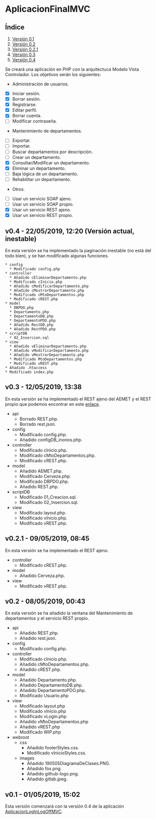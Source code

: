 # AplicacionFinalMVC

## Índice

1. [Versión 0.1](#caja1)
2. [Versión 0.2](#caja2)
3. [Versión 0.2.1](#caja3)
4. [Versión 0.3](#caja4)
5. [Versión 0.4](#caja5)

Se creará una aplicación en PHP con la arquitectuca Modelo Vista Controlador. Los objetivos serán los siguientes:
* Administración de usuarios.
- [x] Iniciar sesión.
- [x] Borrar sesión.
- [x] Registrarse.
- [x] Editar perfil.
- [x] Borrar cuenta.
- [ ] Modificar contraseña.
* Mantenimiento de departamentos.
- [ ] Exportar.
- [ ] Importar.
- [ ] Buscar departamentos por descripción.
- [ ] Crear un departamento.
- [x] Consultar/Modificar un departamento.
- [x] Eliminar un departamento.
- [ ] Baja lógica de un departamento.
- [ ] Rehabilitar un departamento.
* Otros.
- [ ] Usar un servicio SOAP ajeno.
- [ ] Usar un servicio SOAP propio.
- [x] Usar un servicio REST ajeno.
- [x] Usar un servicio REST propio.

<div id='caja5'>

## v0.4 - 22/05/2019, 12:20 (Versión actual, inestable)

En esta versión se ha implementado la paginación inestable (no está del todo bien), y se han modificado algunas funciones.

    * config
      * Modificado config.php
    * controller
      * Añadido cEliminarDepartamento.php
      * Modificado cInicio.php
      * Añadido cModificarDepartamento.php
      * Añadido cMostrarDepartamento.php
      * Modificado cMtoDepartamentos.php
      * Modificado cREST.php
    * model
      * DBPDO.php
      * Departamento.php
      * DepartamentoDB.php
      * DepartamentoPDO.php
      * Añadido RestDB.php
      * Añadido RestPDO.php
    * scriptDB
      * 02_Insercion.sql
    * view
      * Añadido vEliminarDepartamento.php
      * Añadido vModificarDepartamento.php
      * Añadido vMostrarDepartamento.php
      * Modificado MtoDepartamentos.php
      * Modificado vREST.php
    * Añadido .htaccess
    * Modificado index.php

</div>

<div id='caja4'>
    
## v0.3 - 12/05/2019, 13:38

En esta versión se ha implementado el REST ajeno del AEMET y el REST propio que podemos encontrar en este [enlace](https://github.com/israxx97/ApiREST).  

  * api
    * Borrado REST.php.
    * Borrado rest.json.
  * config
    * Modificado config.php.
    * Añadido configDB_inonos.php.
  * controller
    * Modificado cInicio.php.
    * Modificado cMtoDepartamentos.php.
    * Modificado cREST.php.
  * model
    * Añadido AEMET.php.
    * Modificado Cerveza.php.
    * Modificado DBPDO.php.
    * Añadido REST.php.
  * scriptDB
    * Modificado 01_Creacion.sql.
    * Modificado 02_Insercion.sql.
  * view
    * Modificado layout.php.
    * Modificado vInicio.php.
    * Modificado vREST.php.

</div>

<div id='caja3'>
 
## v0.2.1 - 09/05/2019, 08:45

En esta versión se ha implementado el REST ajeno.
   
* controller
    * Modificado cREST.php.
* model
    * Añadido Cerveza.php.
* view
    * Modificado vREST.php.
</div>

<div id='caja2'>
   
## v0.2 - 08/05/2019, 00:43

En esta versión se ha añadido la ventana del Mantenimiento de departamentos y el servicio REST propio.

* api
    * Añadido REST.php.
    * Añadido rest.json.
* config
    * Modificado config.php.
* controller
    * Modificado cInicio.php.
    * Añadido cMtoDepartamentos.php.
    * Añadido cREST.php.
* model
    * Añadido Departamento.php.
    * Añadido DepartamentoDB.php.
    * Añadido DepartamentoPDO.php.
    * Modificado Usuario.php
* view
    * Modificado layout.php
    * Modificado vInicio.php
    * Modificado vLogin.php
    * Añadido vMtoDepartamentos.php
    * Añadido vREST.php
    * Modificado WIP.php
* webroot
    * css
        * Añadido footerStyles.css.
        * Modificado vInicioStyles.css.
    * images
        * Añadido 190505DiagramaDeClases.PNG.
        * Añadido fox.png.
        * Añadido github-logo.png.
        * Añadido gitlab.jpeg.
</div>

<div id='caja1'>
   
## v0.1 - 01/05/2019, 15:02

Esta versión comenzará con la versión 0.4 de la aplicación [AplicacionLogInLogOffMVC](https://github.com/israxx97/AplicacionLogInLogOffMVC).

</div>